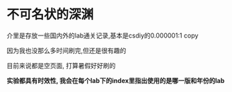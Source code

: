 # 不可名状的深渊

介里是存放一些国内外的lab通关记录,基本是csdiy的0.000001:1 copy  

因为我也没那么多时间刷完,但还是很有趣的

目前来说都是空页面, 打算暑假好好刷的  


**实验都具有时效性, 我会在每个lab下的index里指出使用的是哪一版和年份的lab**
